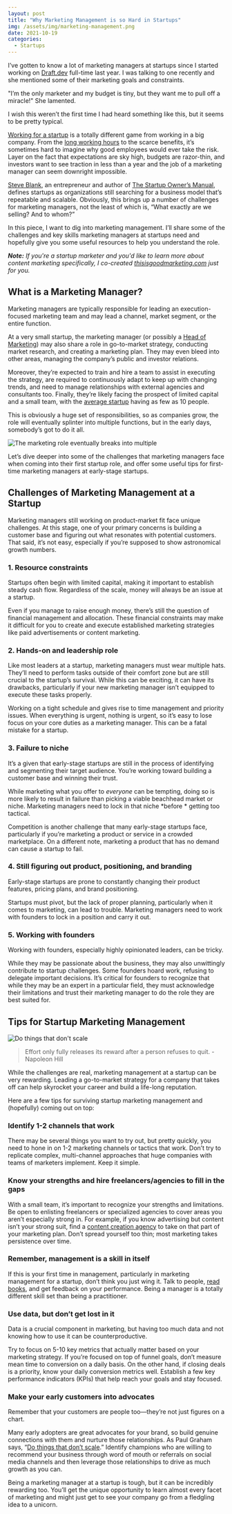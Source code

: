 ```yaml
---
layout: post
title: "Why Marketing Management is so Hard in Startups"
img: /assets/img/marketing-management.png
date: 2021-10-19
categories:
  - Startups
---
```


I’ve gotten to know a lot of marketing managers at startups since I started working on [Draft.dev](https://draft.dev/) full-time last year. I was talking to one recently and she mentioned some of their marketing goals and constraints.

"I’m the only marketer and my budget is tiny, but they want me to pull off a miracle!" She lamented.

I wish this weren’t the first time I had heard something like this, but it seems to be pretty typical.

[Working for a startup](https://www.karllhughes.com/posts/working-at-startup) is a totally different game from working in a big company. From the [long working hours](https://www.karllhughes.com/posts/working-hours) to the scarce benefits, it’s sometimes hard to imagine why good employees would ever take the risk. Layer on the fact that expectations are sky high, budgets are razor-thin, and investors want to see traction in less than a year and the job of a marketing manager can seem downright impossible.

[Steve Blank](https://steveblank.com/2010/01/25/whats-a-startup-first-principles/), an entrepreneur and author of [The Startup Owner’s Manual](https://amzn.to/3nxLiQ2), defines startups as organizations still searching for a business model that’s repeatable and scalable. Obviously, this brings up a number of challenges for marketing managers, not the least of which is, “What exactly are we selling? And to whom?”

In this piece, I want to dig into marketing management. I’ll share some of the challenges and key skills marketing managers at startups need and hopefully give you some useful resources to help you understand the role.

_**Note:** If you're a startup marketer and you'd like to learn more about content marketing specifically, I co-created [thisisgoodmarketing.com](https://thisisgoodmarketing.com/) just for you._

## What is a Marketing Manager?

Marketing managers are typically responsible for leading an execution-focused marketing team and may lead a channel, market segment, or the entire function.

At a very small startup, the marketing manager (or possibly a [Head of Marketing](https://draft.dev/learn/what-is-a-head-of-marketing)) may also share a role in go-to-market strategy, conducting market research, and creating a marketing plan. They may even bleed into other areas, managing the company’s public and investor relations.

Moreover, they’re expected to train and hire a team to assist in executing the strategy, are required to continuously adapt to keep up with changing trends, and need to manage relationships with external agencies and consultants too. Finally, they’re likely facing the prospect of limited capital and a small team, with the [average startup](https://hackernoon.com/differences-between-a-startup-and-a-big-corporation-and-why-we-need-both-a25d0e9c837e) having as few as 10 people.

This is obviously a huge set of responsibilities, so as companies grow, the role will eventually splinter into multiple functions, but in the early days, somebody’s got to do it all.

![The marketing role eventually breaks into multiple](/assets/img/marketing-role.png)

Let’s dive deeper into some of the challenges that marketing managers face when coming into their first startup role, and offer some useful tips for first-time marketing managers at early-stage startups.

## Challenges of Marketing Management at a Startup

Marketing managers still working on product-market fit face unique challenges. At this stage, one of your primary concerns is building a customer base and figuring out what resonates with potential customers. That said, it’s not easy, especially if you’re supposed to show astronomical growth numbers.

### 1. Resource constraints

Startups often begin with limited capital, making it important to establish steady cash flow. Regardless of the scale, money will always be an issue at a startup.

Even if you manage to raise enough money, there’s still the question of financial management and allocation. These financial constraints may make it difficult for you to create and execute established marketing strategies like paid advertisements or content marketing.

### 2. Hands-on and leadership role

Like most leaders at a startup, marketing managers must wear multiple hats. They’ll need to perform tasks outside of their comfort zone but are still crucial to the startup’s survival. While this can be exciting, it can have its drawbacks, particularly if your new marketing manager isn’t equipped to execute these tasks properly.

Working on a tight schedule and gives rise to time management and priority issues. When everything is urgent, nothing is urgent, so it’s easy to lose focus on your core duties as a marketing manager. This can be a fatal mistake for a startup.

### 3. Failure to niche

It’s a given that early-stage startups are still in the process of identifying and segmenting their target audience. You’re working toward building a customer base and winning their trust.

While marketing what you offer to *everyone* can be tempting, doing so is more likely to result in failure than picking a viable beachhead market or niche. Marketing managers need to lock in that niche *before * getting too tactical.

Competition is another challenge that many early-stage startups face, particularly if you’re marketing a product or service in a crowded marketplace. On a different note, marketing a product that has no demand can cause a startup to fail.

### 4. Still figuring out product, positioning, and branding

Early-stage startups are prone to constantly changing their product features, pricing plans, and brand positioning.

Startups must pivot, but the lack of proper planning, particularly when it comes to marketing, can lead to trouble. Marketing managers need to work with founders to lock in a position and carry it out.

### 5. Working with founders

Working with founders, especially highly opinionated leaders, can be tricky.

While they may be passionate about the business, they may also unwittingly contribute to startup challenges. Some founders hoard work, refusing to delegate important decisions. It’s critical for founders to recognize that while they may be an expert in a particular field, they must acknowledge their limitations and trust their marketing manager to do the role they are best suited for.

## Tips for Startup Marketing Management

![Do things that don't scale](/assets/img/do-things-that-dont-scale.png)

> Effort only fully releases its reward after a person refuses to quit. - Napoleon Hill

While the challenges are real, marketing management at a startup can be very rewarding. Leading a go-to-market strategy for a company that takes off can help skyrocket your career and build a life-long reputation.

Here are a few tips for surviving startup marketing management and (hopefully) coming out on top:

### Identify 1-2 channels that work

There may be several things you want to try out, but pretty quickly, you need to hone in on 1-2 marketing channels or tactics that work. Don’t try to replicate complex, multi-channel approaches that huge companies with teams of marketers implement. Keep it simple.

### Know your strengths and hire freelancers/agencies to fill in the gaps

With a small team, it’s important to recognize your strengths and limitations. Be open to enlisting freelancers or specialized agencies to cover areas you aren’t especially strong in. For example, if you know advertising but content isn’t your strong suit, find a [content creation agency](https://draft.dev/learn/content-creation-agency) to take on that part of your marketing plan. Don’t spread yourself too thin; most marketing takes persistence over time.

### Remember, management is a skill in itself

If this is your first time in management, particularly in marketing management for a startup, don’t think you just wing it. Talk to people, [read books](https://www.karllhughes.com/posts/new-manager-books), and get feedback on your performance. Being a manager is a totally different skill set than being a practitioner.

### Use data, but don’t get lost in it

Data is a crucial component in marketing, but having too much data and not knowing how to use it can be counterproductive.

Try to focus on 5-10 key metrics that actually matter based on your marketing strategy. If you’re focused on top of funnel goals, don’t measure mean time to conversion on a daily basis. On the other hand, if closing deals is a priority, know your daily conversion metrics well. Establish a few key performance indicators (KPIs) that help reach your goals and stay focused.

### Make your early customers into advocates

Remember that your customers are people too—they’re not just figures on a chart.

Many early adopters are great advocates for your brand, so build genuine connections with them and nurture those relationships. As Paul Graham says, “[Do things that don’t scale](http://paulgraham.com/ds.html).” Identify champions who are willing to recommend your business through word of mouth or referrals on social media channels and then leverage those relationships to drive as much growth as you can.

Being a marketing manager at a startup is tough, but it can be incredibly rewarding too. You’ll get the unique opportunity to learn almost every facet of marketing and might just get to see your company go from a fledgling idea to a unicorn.
